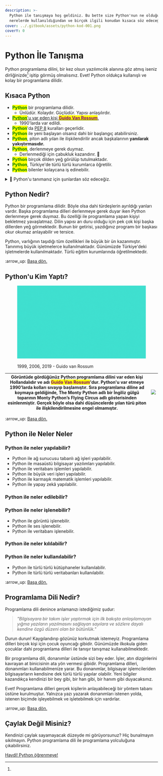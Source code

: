 ```yaml
---
description: >-
  Python ile tanışmaya hoş geldiniz. Bu bette size Python'nun ne olduğundan,
  nerelerde kullanıldığından ve birçok ilgili konudan kısaca söz edeceğiz.
cover: ../.gitbook/assets/python-kod-001.png
coverY: 0
---
```


# Python İle Tanışma

Python programlama dilini, bir kez olsun yazılımcılık alanına göz atmış iseniz dirliğinizde[^1] işitip görmüş olmalısınız. Evet! Python oldukça kullanışlı ve kolay bir programlama dilidir.

## Kısaca Python

* <mark style="color:green;">**Python**</mark> bir programlama dilidir.
  * Ünlüdür. Kolaydır. Güçlüdür. Yapısı anlaşılırdır.
* [<mark style="color:green;">**Python**</mark>'u var eden kişi <mark style="color:purple;">**Guido Van Rossum**</mark>.](./#pythonu-kim-var-etti)&#x20;
  * 1990'larda var edildi.
* <mark style="color:green;">**Python**</mark>'da [PEP 8](pep-8-bilgisi.md) kuralları geçerlidir.
* <mark style="color:green;">**Python**</mark> ile yeni başlayan olsanız dahi bir başlangıç atabilirsiniz.
* <mark style="color:green;">**Python**</mark>, piton adlı yılan ile ilişkilendirilir ancak başkalarının **yanılarak yakıştırmasıdır.**
* <mark style="color:green;">**Python**</mark>, derlenmeye gerek duymaz.
  * Derlenmediği için çabukluk kazandırır. :muscle:
* <mark style="color:green;">**Python**</mark> birçok dilden yeğ görülüp tutulmaktadır.
* <mark style="color:green;">**Python**</mark>, Türkiye'de türlü türlü kurumlarca öğretilir.&#x20;
* <mark style="color:green;">**Python**</mark> bilenler kolaycana iş edinebilir.

<details>

<summary>📂 Python'u tanımanız için şunlardan söz edeceğiz.</summary>

* [#python-nedir](./#python-nedir "mention")
* [#pythonu-kim-yapti](./#pythonu-kim-yapti "mention")
* Python Neler Eder, İşler, Yapar, Kılar, Kullanır?
* [#python-ile-neler-yapilabilir-edilebilir-islenebilir-kililabilir-kullanilabilir-eylenebilir-olabilir](./#python-ile-neler-yapilabilir-edilebilir-islenebilir-kililabilir-kullanilabilir-eylenebilir-olabilir "mention")
* Niye Python Kullanmalıyım?
* Niçin Python Kullanmalıyım?
* [pep-8-bilgisi.md](pep-8-bilgisi.md "mention")
  * [#pep-8-nedir](pep-8-bilgisi.md#pep-8-nedir "mention")
  * [#pep-8-kurallari](pep-8-bilgisi.md#pep-8-kurallari "mention")
  * [#pep-8-kurallarina-niye-uyulmali](pep-8-bilgisi.md#pep-8-kurallarina-niye-uyulmali "mention")
  * [#pep-8-kurallarini-yok-sayabilir-miyiz](pep-8-bilgisi.md#pep-8-kurallarini-yok-sayabilir-miyiz "mention")
  * [#pep-8-ve-okunabilirligin-oenemi](pep-8-bilgisi.md#pep-8-ve-okunabilirligin-oenemi "mention")

</details>

## Python Nedir?

Python bir programlama dilidir. Böyle olsa dahi türdeşlerin ayrıldığı yanları vardır. Başka programlama dilleri derlenmeye gerek duyar iken Python derlenmeye gerek duymaz. Bu özelliği ile programlama yapan kişiyi bekletmez yavaşlatmaz. Dilin yapısı arı duru olduğu için pek çok kişi başka dillerden yeğ görmektedir. Bunun bir getirisi, yazdığınız programı bir başkası okur okumaz anlayabilir ve tersice.

Python, varlığının taşıdığı tüm özellikleri ile büyük bir ün kazanmıştır. Tanınmış büyük işletmelerce kullanılmaktadır. Günümüzde Türkiye'deki işletmelerde kullanılmaktadır. Türlü eğitim kurumlarında öğretilmektedir.

:arrow\_up: [Başa dön.](./#pythonu-tanimaniz-icin-sunlardan-soez-edecegiz.)

## Python'u Kim Yaptı?

<figure><img src="../.gitbook/assets/Guido van Rossum 1999 2006 2019.gif" alt=""><figcaption><p>1999, 2006, 2019 - Guido van Rossum</p></figcaption></figure>

| Görüntüde gördüğünüz Python programlama dilini var eden kişi Hollandalıdır ve adı <mark style="color:purple;">**Guido Van Rossum**</mark>'dur. Python'u var etmeye 1990'larda kolları sıvayıp başlamıştır. Sıra programlama diline ad koymaya geldiğinde, **The Monty Python** adlı bir İngiliz gülgü toparının **Monty Python’s Flying Circus** adlı gösterisinden esinlenmiştir. Gerçek böyle olsa dahi düşüncelerde yılan türü piton ile ilişkilendirilmesine engel olmamıştır. | ![](../.gitbook/assets/19747589\_8a6z\_ag9l\_210716.jpg) |
| ---------------------------------------------------------------------------------------------------------------------------------------------------------------------------------------------------------------------------------------------------------------------------------------------------------------------------------------------------------------------------------------------------------------------------------------------------------------------------------- | -------------------------------------------------------- |

:arrow\_up: [Başa dön.](./#pythonu-tanimaniz-icin-sunlardan-soez-edecegiz.)

## Python ile Neler Neler

### Python ile neler yapılabilir?

* Python ile ağ sunucusu tabanlı ağ işleri yapılabilir.
* Python ile masaüstü bilgisayar yazılımları yapılabilir.
* Python ile veritabanı işlemleri yapılabilir.
* Python ile büyük veri işleri yapılabilir.
* Python ile karmaşık matematik işlemleri yapılabilir.
* Python ile yapay zekâ yapılabilir.

### Python ile neler edilebilir?



### Python ile neler işlenebilir?

* Python ile görüntü işlenebilir.
* Python ile ses işlenebilir.
* Python ile veritabanı işlenebilir.

### Python ile neler kılılabilir?



### Python ile neler kullanılabilir?

* Python ile türlü türlü kütüphaneler kullanılabilir.
* Python ile türlü türlü veritabanları kullanılabilir.



:arrow\_up: [Başa dön.](./#pythonu-tanimaniz-icin-sunlardan-soez-edecegiz.)

## Programlama Dili Nedir?

Programlama dili denince anlamanızı istediğimiz şudur:&#x20;

> _"Bilgisayara bir takım işler yaptırmak için ilk bakışta anlaşılamayan yığma yazıların yazılmasını sağlayan sayılara ve sözlere dayalı kendine özgü düzeni olan bir bütünlük."_

Durun durun! Kaygılandırıp gözünüz korkutmak istemeyiz. Programlama dilleri birçok kişi için çocuk oyuncağı gibidir. Günümüzde ilkokula giden çocuklar dahi programlama dilleri ile tanışır tanışmaz kullanabilmektedir.

Bir programlama dili, donanımlar üstünde sizi bey eder. İşler, atın dizginlerini kavrayan at binicisinin ata yön vermesi gibidir. Programlama dilleri, donanımları kullanabilmenize yarar. Bu donanımlar, bilgisayar işlemcileriden bilgisayarların kendisine dek türlü türlü yapılar olabilir. Yeni bilgiler kazandıkça kendinizi bir bey gibi, bir han gibi, bir hanım gibi duyacaksınız.&#x20;

Evet! Programlama dilleri gerçek kişilerin anlayabileceği bir yöntem tabanı üstüne kurulmuştur. Yalnızca yazı yazarak donanımları istenen yolda, istenen biçimde işleyebilmek ve işletebilmek için vardırlar.&#x20;

:arrow\_up: [Başa dön.](./#pythonu-tanimaniz-icin-sunlardan-soez-edecegiz.)

## Çaylak Değil Misiniz?

Kendinizi çaylak sayamayacak düzeyde mi görüyorsunuz? Hiç bunalmayın sıkılmayın. Python programlama dili ile programlama yolculuğuna çıkabilirsiniz.

[Haydi! Python öğrenmeye!](../python-ogrenme-kilavuzu/niye-python-oegrenmeliyim.md)



[^1]: 
